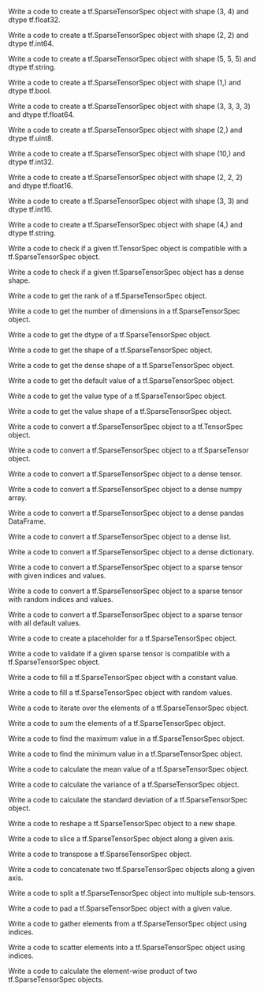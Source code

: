 Write a code to create a tf.SparseTensorSpec object with shape (3, 4) and dtype tf.float32.

Write a code to create a tf.SparseTensorSpec object with shape (2, 2) and dtype tf.int64.

Write a code to create a tf.SparseTensorSpec object with shape (5, 5, 5) and dtype tf.string.

Write a code to create a tf.SparseTensorSpec object with shape (1,) and dtype tf.bool.

Write a code to create a tf.SparseTensorSpec object with shape (3, 3, 3, 3) and dtype tf.float64.

Write a code to create a tf.SparseTensorSpec object with shape (2,) and dtype tf.uint8.

Write a code to create a tf.SparseTensorSpec object with shape (10,) and dtype tf.int32.

Write a code to create a tf.SparseTensorSpec object with shape (2, 2, 2) and dtype tf.float16.

Write a code to create a tf.SparseTensorSpec object with shape (3, 3) and dtype tf.int16.

Write a code to create a tf.SparseTensorSpec object with shape (4,) and dtype tf.string.

Write a code to check if a given tf.TensorSpec object is compatible with a tf.SparseTensorSpec object.

Write a code to check if a given tf.SparseTensorSpec object has a dense shape.

Write a code to get the rank of a tf.SparseTensorSpec object.

Write a code to get the number of dimensions in a tf.SparseTensorSpec object.

Write a code to get the dtype of a tf.SparseTensorSpec object.

Write a code to get the shape of a tf.SparseTensorSpec object.

Write a code to get the dense shape of a tf.SparseTensorSpec object.

Write a code to get the default value of a tf.SparseTensorSpec object.

Write a code to get the value type of a tf.SparseTensorSpec object.

Write a code to get the value shape of a tf.SparseTensorSpec object.

Write a code to convert a tf.SparseTensorSpec object to a tf.TensorSpec object.

Write a code to convert a tf.SparseTensorSpec object to a tf.SparseTensor object.

Write a code to convert a tf.SparseTensorSpec object to a dense tensor.

Write a code to convert a tf.SparseTensorSpec object to a dense numpy array.

Write a code to convert a tf.SparseTensorSpec object to a dense pandas DataFrame.

Write a code to convert a tf.SparseTensorSpec object to a dense list.

Write a code to convert a tf.SparseTensorSpec object to a dense dictionary.

Write a code to convert a tf.SparseTensorSpec object to a sparse tensor with given indices and values.

Write a code to convert a tf.SparseTensorSpec object to a sparse tensor with random indices and values.

Write a code to convert a tf.SparseTensorSpec object to a sparse tensor with all default values.

Write a code to create a placeholder for a tf.SparseTensorSpec object.

Write a code to validate if a given sparse tensor is compatible with a tf.SparseTensorSpec object.

Write a code to fill a tf.SparseTensorSpec object with a constant value.

Write a code to fill a tf.SparseTensorSpec object with random values.

Write a code to iterate over the elements of a tf.SparseTensorSpec object.

Write a code to sum the elements of a tf.SparseTensorSpec object.

Write a code to find the maximum value in a tf.SparseTensorSpec object.

Write a code to find the minimum value in a tf.SparseTensorSpec object.

Write a code to calculate the mean value of a tf.SparseTensorSpec object.

Write a code to calculate the variance of a tf.SparseTensorSpec object.

Write a code to calculate the standard deviation of a tf.SparseTensorSpec object.

Write a code to reshape a tf.SparseTensorSpec object to a new shape.

Write a code to slice a tf.SparseTensorSpec object along a given axis.

Write a code to transpose a tf.SparseTensorSpec object.

Write a code to concatenate two tf.SparseTensorSpec objects along a given axis.

Write a code to split a tf.SparseTensorSpec object into multiple sub-tensors.

Write a code to pad a tf.SparseTensorSpec object with a given value.

Write a code to gather elements from a tf.SparseTensorSpec object using indices.

Write a code to scatter elements into a tf.SparseTensorSpec object using indices.

Write a code to calculate the element-wise product of two tf.SparseTensorSpec objects.